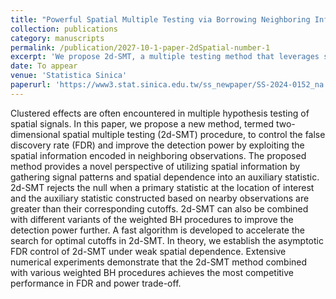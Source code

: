 ```yaml
---
title: "Powerful Spatial Multiple Testing via Borrowing Neighboring Information"
collection: publications
category: manuscripts
permalink: /publication/2027-10-1-paper-2dSpatial-number-1
excerpt: 'We propose 2d-SMT, a multiple testing method that leverages spatial information via an auxiliary statistic to improve FDR control and power for spatial signals. 2d-SMT integrates with weighted BH procedures, offers fast optimization, and shows superior FDR-power performance in theory and simulations.'
date: To appear
venue: 'Statistica Sinica'
paperurl: 'https://www3.stat.sinica.edu.tw/ss_newpaper/SS-2024-0152_na.pdf'
---
```


Clustered effects are often encountered in multiple hypothesis testing of spatial signals. In this paper, we propose a new method, termed two-dimensional spatial multiple testing (2d-SMT) procedure, to control the false discovery rate (FDR) and improve the detection power by exploiting the spatial information encoded in neighboring observations. The proposed method provides a novel perspective of utilizing spatial information by gathering signal patterns and spatial dependence into an auxiliary statistic. 2d-SMT rejects the null when a primary statistic at the location of interest and the auxiliary statistic constructed based on nearby observations are greater than their corresponding cutoffs. 2d-SMT can also be combined with different variants of the weighted BH procedures to improve the detection power further. A fast algorithm is developed to accelerate the search for optimal cutoffs in 2d-SMT. In theory, we establish the asymptotic FDR control of 2d-SMT under weak spatial dependence. Extensive numerical experiments demonstrate that the 2d-SMT method combined with various weighted BH procedures achieves the most competitive performance in FDR and power trade-off.
